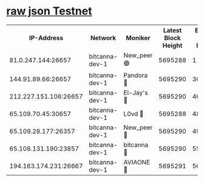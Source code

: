 [raw json Testnet](https://rpc-check.bcat.stavr.tech/bcat/rpc-bcat-result.json)
=


<table><tr><th>IP-Address</th><th>Network</th><th>Moniker</th><th>Latest Block Height</th><th>Earliest Block Height</th><th>Catching Up</th><th>Tx Index</th><th>Voting Power</th><th>Scan Time</th></tr><tr><td>81.0.247.144:26657</td><td>bitcanna-dev-1</td><td>New_peer 🟢</td><td>5695288</td><td>1</td><td>False</td><td>on</td><td>0</td><td>2023-12-27T04:33:09.842477351UTC</td></tr><tr><td>144.91.89.66:26657</td><td>bitcanna-dev-1</td><td>Pandora 🔴</td><td>5695290</td><td>3675711</td><td>False</td><td>on</td><td>2096387</td><td>2023-12-27T04:33:19.769047832UTC</td></tr><tr><td>212.227.151.106:26657</td><td>bitcanna-dev-1</td><td>El-Jay's 🔴</td><td>5695290</td><td>4670391</td><td>False</td><td>on</td><td>2218164</td><td>2023-12-27T04:33:16.603466537UTC</td></tr><tr><td>65.109.70.45:30657</td><td>bitcanna-dev-1</td><td>L0vd 🔴</td><td>5695288</td><td>4828155</td><td>False</td><td>on</td><td>7920</td><td>2023-12-27T04:33:10.184242301UTC</td></tr><tr><td>65.109.28.177:26357</td><td>bitcanna-dev-1</td><td>New_peer 🔴</td><td>5695290</td><td>4952911</td><td>False</td><td>on</td><td>2237067</td><td>2023-12-27T04:33:16.959055358UTC</td></tr><tr><td>65.108.131.190:23857</td><td>bitcanna-dev-1</td><td>bitcanna 🔴</td><td>5695290</td><td>5595290</td><td>False</td><td>off</td><td>82368</td><td>2023-12-27T04:33:17.352297364UTC</td></tr><tr><td>194.163.174.231:26667</td><td>bitcanna-dev-1</td><td>AVIAONE 🔴</td><td>5695291</td><td>5691771</td><td>False</td><td>on</td><td>1949865</td><td>2023-12-27T04:33:22.118043370UTC</td></tr></table>